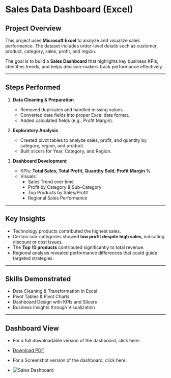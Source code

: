 # Sales Data Dashboard (Excel)

## Project Overview
This project uses **Microsoft Excel** to analyze and visualize sales performance. The dataset includes order-level details such as customer, product, category, sales, profit, and region.

The goal is to build a **Sales Dashboard** that highlights key business KPIs, identifies trends, and helps decision-makers track performance effectively.

---

## Steps Performed
1. **Data Cleaning & Preparation**
   - Removed duplicates and handled missing values.
   - Converted date fields into proper Excel date format.
   - Added calculated fields (e.g., Profit Margin).

2. **Exploratory Analysis**
   - Created pivot tables to analyze sales, profit, and quantity by category, region, and product.
   - Built slicers for Year, Category, and Region.

3. **Dashboard Development**
   - KPIs: **Total Sales, Total Profit, Quantity Sold, Profit Margin %**
   - Visuals:
     - Sales Trend over time
     - Profit by Category & Sub-Category
     - Top Products by Sales/Profit
     - Regional Sales Performance

---

## Key Insights
- Technology products contributed the highest sales.
- Certain sub-categories showed **low profit despite high sales**, indicating discount or cost issues.
- The **Top 10 products** contributed significantly to total revenue.
- Regional analysis revealed performance differences that could guide targeted strategies.

---

## Skills Demonstrated
- Data Cleaning & Transformation in Excel
- Pivot Tables & Pivot Charts
- Dashboard Design with KPIs and Slicers
- Business Insights through Visualization

- ---

## Dashboard View
- For a full downloadable version of the dashboard, click here:
- [Download PDF](https://github.com/lakshmankumar22022000-arch/Data_Analytics_Portfolio/blob/main/Sales%20Data%20Dashboard(EXCEL).pdf)

- For a Screenshot version of the dashboard, click here:
- ![Sales Dashboard]()
